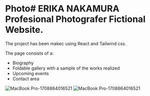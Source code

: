 # Photo# ERIKA NAKAMURA Profesional Photografer Fictional Website.


The project has been makec using React and Tailwind css.

The page consists of a:


- Biography
- Foldable gallery with a sample of the works realized
- Upcoming events
- Contact area

![MacBook Pro-1708864016521](https://github.com/SrmJap/Photo/assets/111044979/31e45abd-2e73-4b0e-9a91-1e7e81a1af9a)
![MacBook Pro-1708864016521](https://github.com/SrmJap/Photo/assets/111044979/a151e05f-26a6-4dd6-a5d7-4a6c10259c17)
